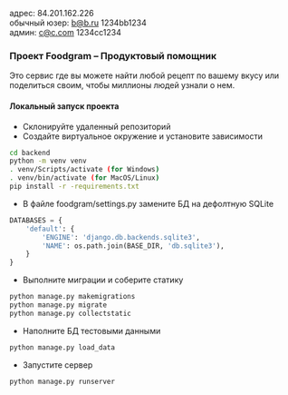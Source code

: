 адрес: 84.201.162.226  
обычный юзер: b@b.ru 1234bb1234  
админ: c@c.com 1234cc1234  

### Проект Foodgram – Продуктовый помощник
Это сервис где вы можете найти любой рецепт по вашему вкусу или поделиться своим, чтобы миллионы людей узнали о нем.

#### Локальный запуск проекта

- Склонируйте удаленный репозиторий
- Создайте виртуальное окружение и установите зависимости
```bash
cd backend
python -m venv venv
. venv/Scripts/activate (for Windows)
. venv/bin/activate (for MacOS/Linux)
pip install -r -requirements.txt
```
- В файле foodgram/settings.py замените БД на дефолтную SQLite
```python
DATABASES = {
    'default': {
        'ENGINE': 'django.db.backends.sqlite3',
        'NAME': os.path.join(BASE_DIR, 'db.sqlite3'),
    }
}
```
- Выполните миграции и соберите статику
```bash
python manage.py makemigrations
python manage.py migrate
python manage.py collectstatic
```
- Наполните БД тестовыми данными
```bash
python manage.py load_data
```
- Запустите сервер
```bash
python manage.py runserver 
```
